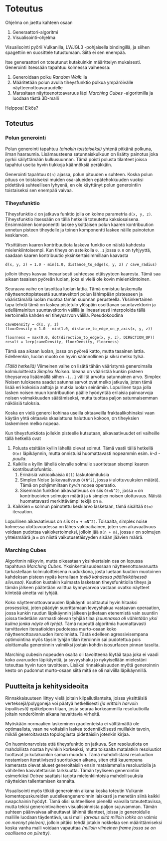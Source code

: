 Toteutus
========
Ohjelma on jaettu kahteen osaan
 1. Generaattori-algoritmi
 2. Visualisointi-ohjelma

Visualisointi pyörii Vulkanilla, LWJGL3 -pohjaisella bindingillä, ja siihen spagettiin en suosittele tutustumaan. Siitä ei sen enempää.

Itse generaattori on toteutunut kutakuinkin määrittelyn mukaisesti. Generointi itsessään tapahtuu kolmessa vaiheessa:
 1. Generoidaan polku *Random Walk*:lla
 2. Määritetään polun avulla tiheysfunktio polkua ympäröivälle näytteenottoavaruudelle
 3. Marssitaan näytteenottoavaruus läpi *Marching Cubes* -algoritmilla ja luodaan tästä 3D-malli
 
Helppoa! Eikös?

Toteutus
--------

### Polun generointi

Polun generointi tapahtuu *(ainakin toistaiseksi)* yhtenä pitkänä polkuna, ilman haaraumia. Lisämausteena satunnaiskulkuun on lisätty painotus joka pyrkii säilyttämään kulkusuunnan. Tämä poisti polusta tilanteet joissa tapahtui useita hyvin tiukkoja käännöksiä peräkkäin.

Generointi tapahtuu `O(n)` ajassa, polun pituuden `n` suhteen. Koska polun pituus on toistaiseksi muiden osa-alueiden epätehokkuuden vuoksi pidettävä suhteellisen lyhyenä, en ole käyttänyt polun generointiin toistaiseksi sen enempää vaivaa.

### Tiheysfunktio

Tiheysfunktio `d` on jatkuva funktio jolla on kolme parametria `d(x, y, z)`. Tiheysfunktio itsessään on tällä hetkellä toteutettu kaksiosaisena. Ensimmäinen komponentti laskee yksittäisen polun kaaren kontribuution annetun pisteen tiheydelle ja toinen komponentti laskee näille painotetun keskiarvon.

Yksittäisen kaaren kontribuutiota laskeva funktio on näistä kahdesta mielenkiintoisempi. Kun tiheys on asteikolla `0..1` jossa `0.0` on tyhjyyttä, saadaan kaaren kontribuutio yksinkertaisimmillaan kaavasta
```
d(x, y, z) = 1.0 - min(1.0, distance_to_edge(x, y, z) / cave_radius)
```
jolloin tiheys kasvaa lineaarisesti suhteessa etäisyyteen kaaresta. Tämä saa aikaan tasaisen pyöreän luolan, joka ei vielä ole kovin mielenkiintoinen.

Seuraava vaihe on tasoittaa luolan lattia. Tämä onnistuu laskemalla näytteenottopisteestä suuntavektori polun lähimpään pisteeseen ja vääristämällä luolan muotoa tämän suunnan perusteella. Yksinkertainen tapa tehdä tämä on laskea pistetulo ylöspäin osoittavan suuntavektorin ja edellämainitun suuntavektorin välillä ja lineaarisesti interpoloida tällä kertoimella kahden eri tiheysarvon välillä. Pseudokoodina
```
caveDensity = d(x, y, z)
floorDensity = 1.0 - min(1.0, distance_to_edge_on_y_axis(x, y, z))

floorness = max(0.0, dot(direction_to_edge(x, y, z), DIRECTION_UP))
result = lerp(caveDensity, floorDensity, floorness)
```
Tämä saa aikaan luolan, jossa on pyöreä katto, mutta tasainen lattia. Edelleenkin, luolan muoto on hyvin säännöllinen ja siksi melko tylsä.

*(Tällä hetkellä)* Viimeinen vaihe on lisätä tähän vääristymä generoimalla kolmiuloitteista *Simplex Noisea*. Ideana on vääristää kunkin pisteen tiheysarvoa lisäämällä siihen `-1..1` väliltä arvottu satunnainen arvo. Simplex Noisen tuloksena saadut satunnaisarvot ovat melko jatkuvia, joten tämä lisää eri kokoisia aaltoja ja mutkia luolan seinämiin. Lopullinen tapa jolla lasken noisen muun kontribuution päälle hyödyntää erilaisia painoarvoja noisen voimakkuuden säätämiseksi, mutta tuottaa paljon satunnaisemman näköisiä tuloksia.

Koska en vielä generoi kohinaa useilla oktaaveilla fraktaalikohinaksi vaan käytän yhtä oktaavia skaalattuna haluttuun kokoon, on tiheyksien laskeminen melko nopeaa.

Kun tiheysfunktiota jollekin pisteelle kutsutaan, aikavaativuudet eri vaiheille tällä hetkellä ovat
 1. Polusta etsitään kyllin lähellä olevat solmut. Tämä vaatii tällä hetkellä `O(n)` läpikäynnin, mutta onnistuisi huomattavasti nopeammin esim. *k-d -puulla*.
 2. Kaikille `m` kyllin lähellä olevalle solmulle suoritetaan sisempi kaaren kontribuutiofunktio.
    1. Erinäisiä vakioaikaisia `O(1)` laskutoimituksia
    2. Simplex Noise (aikavaativuus `O(N^2)`, jossa `N` ulottuvuuksien määrä). Tämä on pohjimmiltaan *hyvin* nopea operaatio.
    3. Sisemmän funktion aikavaativuus on siis `O(mN^2)`, jossa `m` on kontribuoivien solmujen määrä ja `N` simplex noisen ulottuvuus. Näistä huomattavasti merkittävämpi tekijä on `m`.
 3. Kaikkien `m` solmun painotettu keskiarvo lasketaan, tämä sisältää `O(m)` iteraation.
 
Lopullinen aikavaativuus on siis `O(n + mN^2)`. Toisaalta, simplex noise kolmessa ulottuvuudessa on lähes vakioaikainen, joten sen aikavaativuus voidaan pudottaa vakiokertoimeksi, jolloin jää `O(n + m)`, jossa `n` on solmujen yhteismäärä ja `m` on niistä vaikutusetäisyyden sisään jäävien määrä.


### Marching Cubes

Algoritmin näkyvin, mutta oikeastaan yksinkertaisin osa on lopussa tapahtuva *Marching Cubes*. Yksinkertaisuudessaan näytteenottoavaruutta tarkastellaan kolmiuloitteisena ruudukkona, josta luetaan kuution muotoinen kahdeksan pisteen rypäs kerrallaan *(neliö kahdessa päällekkäisessä siivussa)*. Kuution kustakin kulmasta lasketaan tiheysfunktiolla tiheys ja tämän jälkeen päätetään valittua kynnysarvoa vastaan ovatko näytteet kiinteää ainetta vai tyhjää.

Koko näytteenottoavaruuden läpikäynti osoittautui hyvin hitaaksi prosessiksi, joten päädyin suorittamaan leveyshakua vastaavan operaation, jossa kunkin ruudun läpikäynnin jälkeen jatketaan etenemistä vain suuntiin joissa tiedetään varmasti olevan tyhjää tilaa *(suunnassa oli vähintään yksi kulma jonka näyte oli tyhjä)*. Tämä nopeutti algoritmia huomattavasti tarvittavien iteraatioiden pudotessa murto-osaan koko näytteenottoavaruuden iteroinnista. Tästä edelleen agressivisempana optimointina myös täysin tyhjän tilan iteroinnin sai pudotettua pois aloittamalla generoinnin valmiiksi jostain kohdin isosurfacen pinnan tasolta.

Marching cubesin nopeuden osalta oli tavoitteena löytää tapa joka ei vaadi koko avaruuden läpikäyntiä, ja syvyyshaku jo nykyisellään mielestäni toteuttaa hyvin tuon tavoitteen. Lisäksi rinnakkaisuuden myötä generoinnin kesto on pudonnut murto-osaan siitä mitä se oli naiviilla läpikäynnillä.


Puutteita ja kehitysideoita
---------------------------
Rinnakkaisuuteen liittyy vielä joitain kilpailutilanteita, joissa yksittäisiä verteksejä/polygoneja voi päätyä hetkellisesti *(ja erittäin harvoin lopullisesti)* epäkelpoon tilaan, josta seuraa korkeammilla resoluutioilla joitain renderöinnin aikana havaittavia virheitä.

Myöskään normaalien laskeminen gradienteista ei välttämättä ole optimaalista, vaan ne voitaisiin laskea todennäköisesti muillakin tavoin, mikäli generoitavasta topologiasta pidettäisiin jotenkin kirjaa.

On huomionarvoista että tiheysfunktio on jatkuva. Sen resoluutiota on mahdollista nostaa hyvinkin korkeaksi, mutta toisaalta matalatkin resoluutiot tuottavat jo kutakuinkin saman muodon. Tämä mahdollistaisi resoluution nostamisen iteratiivisesti suorituksen aikana, siten että kauempana kamerasta olevat alueet generoitaisiin ensin matalammalla resoluutiolla ja vähitellen kasvatettaisiin tarkkuutta. Tämän tyyliseen generointiin esimerkiksi *Octree* saattaisi tarjota mielenkiintoisia mahdollisuuksia näytteiden tallentamisen kannalta. 

Visualisointi myös tökkii generoinnin aikana koska toteutin Vulkanin komentopuskureiden uudelleengeneroinnin laiskasti ja menetän siinä kaikki swapchainin hyödyt. Tämä olisi suhteellisen pienellä vaivalla toteutettavissa, mutta tekisi generointivaiheen visualisoinnista paljon sujuvamman. Tämän suhteen päänvaivaa aiheuttavat lähinnä tilanteet, joissa jo generoidulle mallille luodaan täydentävä, uusi malli *(arvaus siitä milloin lohko on valmis on mennyt pieleen)*, jolloin pitäisi tehdä jotakin nokkelaa sen määrittämiseksi koska vanha malli voidaan vapauttaa *(milloin viimeinen frame jossa se on osallisena on piiretty)*.

